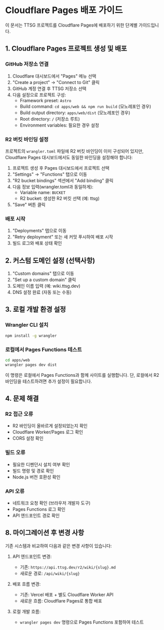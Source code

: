 # Cloudflare Pages 배포 가이드

이 문서는 TTSG 프로젝트를 Cloudflare Pages에 배포하기 위한 단계별 가이드입니다.

## 1. Cloudflare Pages 프로젝트 생성 및 배포

### GitHub 저장소 연결

1. Cloudflare 대시보드에서 "Pages" 메뉴 선택
2. "Create a project" → "Connect to Git" 클릭
3. GitHub 계정 연결 후 TTSG 저장소 선택
4. 다음 설정으로 프로젝트 구성:
   - Framework preset: `Astro`
   - Build command: `cd apps/web && npm run build` (모노레포인 경우)
   - Build output directory: `apps/web/dist` (모노레포인 경우)
   - Root directory: `/` (저장소 루트)
   - Environment variables: 필요한 경우 설정

### R2 버킷 바인딩 설정

프로젝트의 `wrangler.toml` 파일에 R2 버킷 바인딩이 이미 구성되어 있지만, Cloudflare Pages 대시보드에서도 동일한 바인딩을 설정해야 합니다:

1. 프로젝트 생성 후 Pages 대시보드에서 프로젝트 선택
2. "Settings" → "Functions" 탭으로 이동
3. "R2 bucket bindings" 섹션에서 "Add binding" 클릭
4. 다음 정보 입력(wrangler.toml과 동일하게):
   - Variable name: `BUCKET`
   - R2 bucket: 생성한 R2 버킷 선택 (예: ttsg)
5. "Save" 버튼 클릭

### 배포 시작

1. "Deployments" 탭으로 이동
2. "Retry deployment" 또는 새 커밋 푸시하여 배포 시작
3. 빌드 로그와 배포 상태 확인

## 2. 커스텀 도메인 설정 (선택사항)

1. "Custom domains" 탭으로 이동
2. "Set up a custom domain" 클릭
3. 도메인 이름 입력 (예: wiki.ttsg.dev)
4. DNS 설정 완료 (자동 또는 수동)

## 3. 로컬 개발 환경 설정

### Wrangler CLI 설치

```bash
npm install -g wrangler
```

### 로컬에서 Pages Functions 테스트

```bash
cd apps/web
wrangler pages dev dist
```

이 명령은 로컬에서 Pages Functions과 함께 사이트를 실행합니다. 단, 로컬에서 R2 바인딩을 테스트하려면 추가 설정이 필요합니다.

## 4. 문제 해결

### R2 접근 오류

- R2 바인딩이 올바르게 설정되었는지 확인
- Cloudflare Worker/Pages 로그 확인
- CORS 설정 확인

### 빌드 오류

- 필요한 디펜던시 설치 여부 확인
- 빌드 명령 및 경로 확인
- Node.js 버전 호환성 확인

### API 오류

- 네트워크 요청 확인 (브라우저 개발자 도구)
- Pages Functions 로그 확인
- API 엔드포인트 경로 확인

## 8. 마이그레이션 후 변경 사항

기존 시스템과 비교하여 다음과 같은 변경 사항이 있습니다:

1. API 엔드포인트 변경:
   - 기존: `https://api.ttsg.dev/r2/wiki/{slug}.md`
   - 새로운 경로: `/api/wiki/{slug}`

2. 배포 흐름 변경:
   - 기존: Vercel 배포 + 별도 Cloudflare Worker API
   - 새로운 흐름: Cloudflare Pages로 통합 배포

3. 로컬 개발 흐름:
   - `wrangler pages dev` 명령으로 Pages Functions 포함하여 테스트
